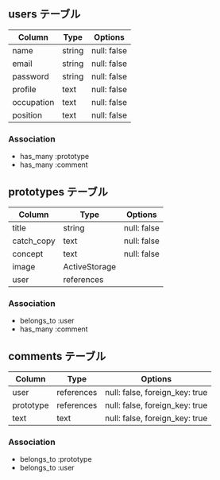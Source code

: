 ## users テーブル

| Column   | Type   | Options     |
| -------- | ------ | ----------- |
| name     | string | null: false |
| email    | string | null: false |
| password | string | null: false |
| profile  | text   | null: false |
|occupation| text   | null: false |
| position | text   | null: false |

### Association
- has_many :prototype
- has_many :comment



## prototypes テーブル

| Column | Type   | Options     |
| ------ | ------ | ----------- |
| title  | string | null: false |
|catch_copy| text   | null: false|
| concept  | text   | null: false|
| image    | ActiveStorage       |
| user     | references          |

### Association
- belongs_to :user
- has_many :comment





## comments テーブル

| Column | Type       | Options                        |
| ------ | ---------- | ------------------------------ |
| user   | references | null: false, foreign_key: true |
|prototype| references | null: false, foreign_key: true |
|  text   | text       | null: false, foreign_key: true |

### Association

- belongs_to :prototype
- belongs_to :user